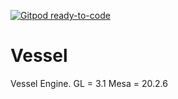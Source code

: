 [![Gitpod ready-to-code](https://img.shields.io/badge/Gitpod-ready--to--code-blue?logo=gitpod)](https://gitpod.io/#https://github.com/Arcantasen/BlackBlood)

# Vessel

Vessel Engine. GL = 3.1 Mesa = 20.2.6